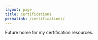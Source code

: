 ```yaml
---
layout: page
title: Certifications
permalink: /certifications/
---
```

Future home for my certification resources.

